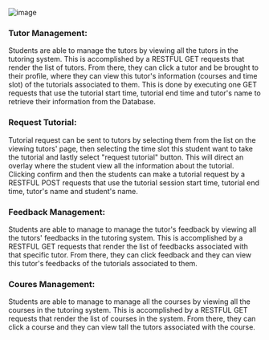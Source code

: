 ![image](https://user-images.githubusercontent.com/32343319/69683351-80262d80-1082-11ea-853b-932b0803c85b.png)

### Tutor Management: 
Students are able to manage the tutors by viewing all the tutors in the tutoring system. This is accomplished by a RESTFUL GET requests that render the list of tutors. From there, they can click a tutor and be brought to their profile, where they can view this tutor's information (courses and time slot) of the tutorials associated to them. This is done by executing one GET requests that use the tutorial start time, tutorial end time and tutor's name to retrieve their information from the Database.

### Request Tutorial: 
Tutorial request can be sent to tutors by selecting them from the list on the viewing tutors' page, then selecting the time slot this student want to take the tutorial and lastly select "request tutorial" button. This will direct an overlay where the student view all the information about the tutorial. Clicking confirm and then the students can make a tutorial request by a RESTFUL POST requests that use the tutorial session start time, tutorial end time, tutor's name and student's name.

### Feedback Management:
Students are able to manage to manage the tutor's feedback by viewing all the tutors' feedbacks in the tutoring system. This is accomplished by a RESTFUL GET requests that render the list of feedbacks associated with that specific tutor. From there, they can click feedback and they can view this tutor's feedbacks of the tutorials associated to them. 
### Coures Management:
Students are able to manage to manage all the courses by viewing all the courses in the tutoring system. This is accomplished by a RESTFUL GET requests that render the list of courses in the system. From there, they can click a course and they can view tall the tutors associated with the course.
